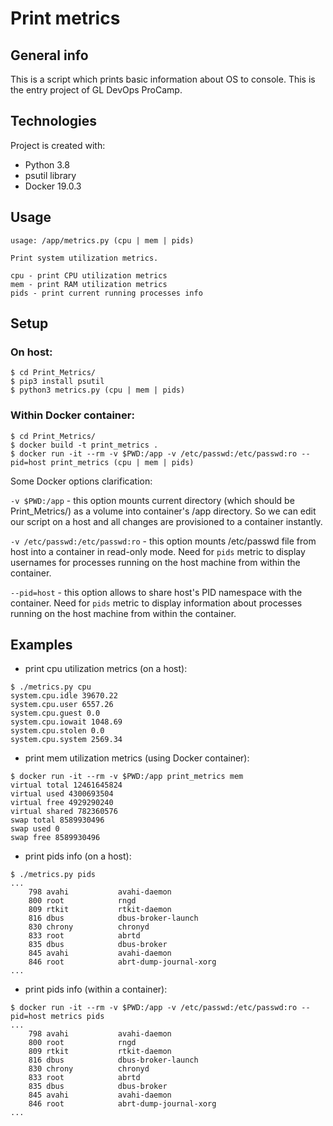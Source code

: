 # Print metrics

## General info
This is a script which prints basic information about OS to console.
This is the entry project of GL DevOps ProCamp.

## Technologies
Project is created with:
* Python 3.8
* psutil library
* Docker 19.0.3

## Usage

```
usage: /app/metrics.py (cpu | mem | pids)

Print system utilization metrics.

cpu - print CPU utilization metrics
mem - print RAM utilization metrics
pids - print current running processes info
```

## Setup
### On host:
```
$ cd Print_Metrics/
$ pip3 install psutil
$ python3 metrics.py (cpu | mem | pids)
```

### Within Docker container:
```
$ cd Print_Metrics/
$ docker build -t print_metrics .
$ docker run -it --rm -v $PWD:/app -v /etc/passwd:/etc/passwd:ro --pid=host print_metrics (cpu | mem | pids)
```
Some Docker options clarification: 

`-v $PWD:/app` - this option mounts current directory (which should be Print_Metrics/) as a volume into container's /app directory. So we can edit our script on a host and all changes are provisioned to a container instantly.

`-v /etc/passwd:/etc/passwd:ro` - this option mounts /etc/passwd file from host into a container in read-only mode. Need for `pids` metric to display usernames for processes running on the host machine from within the container.

`--pid=host` - this option allows to share host's PID namespace with the container. Need for `pids` metric to display information about processes running on the host machine from within the container.


## Examples

* print cpu utilization metrics (on a host):
```
$ ./metrics.py cpu
system.cpu.idle 39670.22
system.cpu.user 6557.26
system.cpu.guest 0.0
system.cpu.iowait 1048.69
system.cpu.stolen 0.0
system.cpu.system 2569.34
```

* print mem utilization metrics (using Docker container):
```
$ docker run -it --rm -v $PWD:/app print_metrics mem
virtual total 12461645824
virtual used 4300693504
virtual free 4929290240
virtual shared 782360576
swap total 8589930496
swap used 0
swap free 8589930496
```

* print pids info (on a host):
```
$ ./metrics.py pids
...
    798 avahi           avahi-daemon
    800 root            rngd
    809 rtkit           rtkit-daemon
    816 dbus            dbus-broker-launch
    830 chrony          chronyd
    833 root            abrtd
    835 dbus            dbus-broker
    845 avahi           avahi-daemon
    846 root            abrt-dump-journal-xorg
...
```

* print pids info (within a container):
```
$ docker run -it --rm -v $PWD:/app -v /etc/passwd:/etc/passwd:ro --pid=host metrics pids
...
    798 avahi           avahi-daemon
    800 root            rngd
    809 rtkit           rtkit-daemon
    816 dbus            dbus-broker-launch
    830 chrony          chronyd
    833 root            abrtd
    835 dbus            dbus-broker
    845 avahi           avahi-daemon
    846 root            abrt-dump-journal-xorg
...
```


